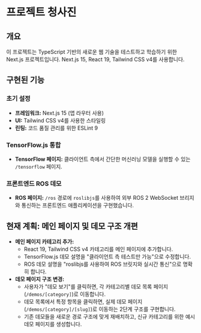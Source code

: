 # 프로젝트 청사진

## 개요

이 프로젝트는 TypeScript 기반의 새로운 웹 기술을 테스트하고 학습하기 위한 Next.js 프로젝트입니다. Next.js 15, React 19, Tailwind CSS v4를 사용합니다.

## 구현된 기능

### 초기 설정
- **프레임워크:** Next.js 15 (앱 라우터 사용)
- **UI:** Tailwind CSS v4를 사용한 스타일링
- **린팅:** 코드 품질 관리를 위한 ESLint 9

### TensorFlow.js 통합
- **TensorFlow 페이지:** 클라이언트 측에서 간단한 머신러닝 모델을 실행할 수 있는 `/tensorflow` 페이지.

### 프론트엔드 ROS 데모
- **ROS 페이지:** `/ros` 경로에 `roslibjs`를 사용하여 외부 ROS 2 WebSocket 브리지와 통신하는 프론트엔드 애플리케이션을 구현했습니다.

## 현재 계획: 메인 페이지 및 데모 구조 개편

- **메인 페이지 카테고리 추가:**
    - React 19, Tailwind CSS v4 카테고리를 메인 페이지에 추가합니다.
    - TensorFlow.js 데모 설명을 "클라이언트 측 테스트만 가능"으로 수정합니다.
    - ROS 데모 설명을 "roslibjs를 사용하여 ROS 브릿지와 실시간 통신"으로 명확히 합니다.
- **데모 페이지 구조 변경:**
    - 사용자가 "데모 보기"를 클릭하면, 각 카테고리별 데모 목록 페이지(`/demos/[category]`)로 이동합니다.
    - 데모 목록에서 특정 항목을 클릭하면, 실제 데모 페이지(`/demos/[category]/[slug]`)로 이동하는 2단계 구조를 구현합니다.
    - 기존 데모들을 새로운 경로 구조에 맞게 재배치하고, 신규 카테고리를 위한 예시 데모 페이지를 생성합니다.

